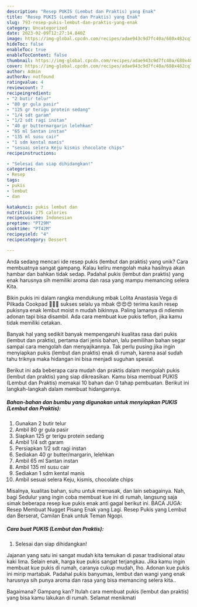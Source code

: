 ```yaml
---
description: "Resep PUKIS (Lembut dan Praktis) yang Enak"
title: "Resep PUKIS (Lembut dan Praktis) yang Enak"
slug: 793-resep-pukis-lembut-dan-praktis-yang-enak
category: Uncategorized
date: 2023-02-09T12:27:14.840Z
image: https://img-global.cpcdn.com/recipes/adae943c9d7fc40a/680x482cq70/pukis-lembut-dan-praktis-foto-resep-utama.jpg
hideToc: false
enableToc: true
enableTocContent: false
thumbnail: https://img-global.cpcdn.com/recipes/adae943c9d7fc40a/680x482cq70/pukis-lembut-dan-praktis-foto-resep-utama.jpg
cover: https://img-global.cpcdn.com/recipes/adae943c9d7fc40a/680x482cq70/pukis-lembut-dan-praktis-foto-resep-utama.jpg
author: Admin
authorAv: notfound
ratingvalue: 4
reviewcount: 7
recipeingredient:
- "2 butir telur"
- "80 gr gula pasir"
- "125 gr terigu protein sedang"
- "1/4 sdt garam"
- "1/2 sdt ragi instan"
- "40 gr buttermargarin lelehkan"
- "65 ml Santan instan"
- "135 ml susu cair"
- "1 sdm kental manis"
- "sesuai selera Keju kismis chocolate chips"
recipeinstructions:

- "Selesai dan siap dihidangkan!"
categories:
- Resep
tags:
- pukis
- lembut
- dan

katakunci: pukis lembut dan 
nutrition: 275 calories
recipecuisine: Indonesian
preptime: "PT29M"
cooktime: "PT42M"
recipeyield: "4"
recipecategory: Dessert

---
```





Anda sedang mencari ide resep pukis (lembut dan praktis) yang unik? Cara membuatnya sangat gampang. Kalau keliru mengolah maka hasilnya akan hambar dan bahkan tidak sedap. Padahal pukis (lembut dan praktis) yang enak harusnya sih memiliki aroma dan rasa yang mampu memancing selera Kita.





Bikin pukis ini dalam rangka mendukung mbak Lolita Anastasia Vega di Pilkada Cookpad 🥳🥳🥳 sukses selalu ya mbak 😍😍😍 terima kasih resep pukisnya enak lembut moist n mudah bikinnya. Paling lamanya di ndiemin adonan tapi bisa disambil. Ada cara membuat kue pukis teflon, jika kamu tidak memiliki cetakan.

Banyak hal yang sedikit banyak mempengaruhi kualitas rasa dari pukis (lembut dan praktis), pertama dari jenis bahan, lalu pemilihan bahan segar sampai cara mengolah dan menyajikannya. Tak perlu pusing jika ingin menyiapkan pukis (lembut dan praktis) enak di rumah, karena asal sudah tahu triknya maka hidangan ini bisa menjadi suguhan spesial.






Berikut ini ada beberapa cara mudah dan praktis dalam mengolah pukis (lembut dan praktis) yang siap dikreasikan. Kamu bisa membuat PUKIS (Lembut dan Praktis) memakai 10 bahan dan 0 tahap pembuatan. Berikut ini langkah-langkah dalam membuat hidangannya.

<!--inarticleads1-->

##### Bahan-bahan dan bumbu yang digunakan untuk menyiapkan PUKIS (Lembut dan Praktis):

1. Gunakan 2 butir telur
1. Ambil 80 gr gula pasir
1. Siapkan 125 gr terigu protein sedang
1. Ambil 1/4 sdt garam
1. Persiapkan 1/2 sdt ragi instan
1. Sediakan 40 gr butter/margarin, lelehkan
1. Ambil 65 ml Santan instan
1. Ambil 135 ml susu cair
1. Sediakan 1 sdm kental manis
1. Ambil sesuai selera Keju, kismis, chocolate chips


Misalnya, kualitas bahan, suhu untuk memasak, dan lain sebagainya. Nah, bagi Sedulur yang ingin coba membuat kue ini di rumah, langsung saja simak beberapa resep kue pukis enak anti gagal berikut ini. BACA JUGA: Resep Membuat Nugget Pisang Enak yang Lagi. Resep Pukis yang Lembut dan Berserat, Camilan Enak untuk Teman Ngopi. 

<!--inarticleads2-->

##### Cara buat PUKIS (Lembut dan Praktis):


1. Selesai dan siap dihidangkan!

Jajanan yang satu ini sangat mudah kita temukan di pasar tradisional atau kaki lima. Selain enak, harga kue pukis sangat terjangkau. Jika kamu ingin membuat kue pukis di rumah, caranya cukup mudah, lho. Adonan kue pukis ini mirip martabak. Padahal pukis banyumas, lembut dan wangi yang enak harusnya sih punya aroma dan rasa yang bisa memancing selera kita.. 

Bagaimana? Gampang kan? Itulah cara membuat pukis (lembut dan praktis) yang bisa kamu lakukan di rumah. Selamat menikmati
